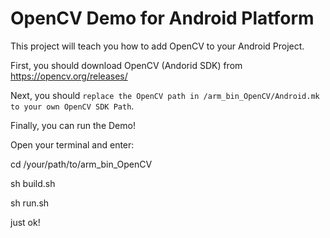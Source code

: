 OpenCV Demo for Android Platform
=================================

This project will teach you how to add OpenCV to your Android Project.

First, you should download OpenCV (Andorid SDK) from https://opencv.org/releases/ 

Next, you should `replace the OpenCV path in /arm_bin_OpenCV/Android.mk to your own OpenCV SDK Path`. 

Finally, you can run the Demo! 

Open your terminal and enter: 

cd /your/path/to/arm_bin_OpenCV 

sh build.sh 

sh run.sh 

just ok! 
